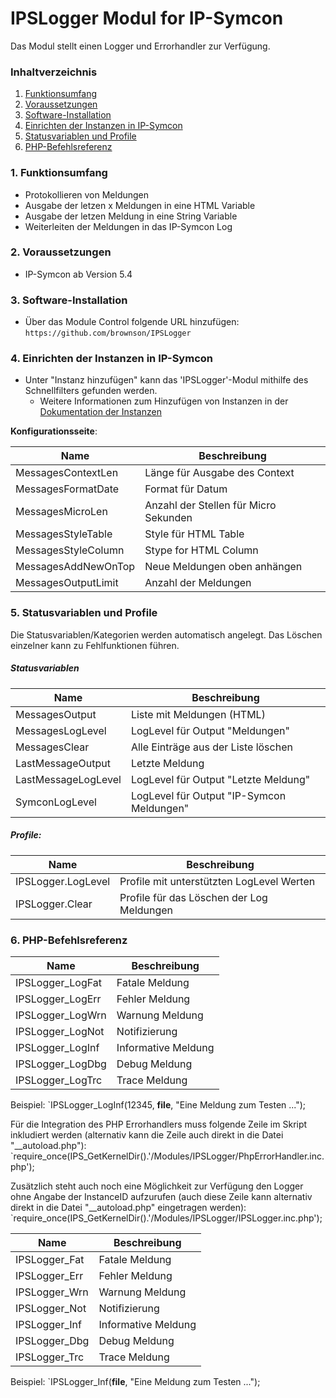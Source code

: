 # IPSLogger Modul for IP-Symcon

Das Modul stellt einen Logger und Errorhandler zur Verfügung.

### Inhaltverzeichnis

1. [Funktionsumfang](#1-funktionsumfang)
2. [Voraussetzungen](#2-voraussetzungen)
3. [Software-Installation](#3-software-installation)
4. [Einrichten der Instanzen in IP-Symcon](#4-einrichten-der-instanzen-in-ip-symcon)
5. [Statusvariablen und Profile](#5-statusvariablen-und-profile)
6. [PHP-Befehlsreferenz](#6-php-befehlsreferenz)

### 1. Funktionsumfang

* Protokollieren von Meldungen
* Ausgabe der letzen x Meldungen in eine HTML Variable
* Ausgabe der letzen Meldung in eine String Variable
* Weiterleiten der Meldungen in das IP-Symcon Log

### 2. Voraussetzungen

- IP-Symcon ab Version 5.4

### 3. Software-Installation

* Über das Module Control folgende URL hinzufügen:
`https://github.com/brownson/IPSLogger`

### 4. Einrichten der Instanzen in IP-Symcon

- Unter "Instanz hinzufügen" kann das 'IPSLogger'-Modul mithilfe des Schnellfilters gefunden werden.
    - Weitere Informationen zum Hinzufügen von Instanzen in der [Dokumentation der Instanzen](https://www.symcon.de/service/dokumentation/konzepte/instanzen/#Instanz_hinzufügen)

__Konfigurationsseite__:

Name                          | Beschreibung
----------------------------- | ---------------------------------
MessagesContextLen            | Länge für Ausgabe des Context 
MessagesFormatDate            | Format für Datum
MessagesMicroLen              | Anzahl der Stellen für Micro Sekunden
MessagesStyleTable            | Style für HTML Table
MessagesStyleColumn           | Stype for HTML Column
MessagesAddNewOnTop           | Neue Meldungen oben anhängen
MessagesOutputLimit           | Anzahl der Meldungen

### 5. Statusvariablen und Profile

Die Statusvariablen/Kategorien werden automatisch angelegt. Das Löschen einzelner kann zu Fehlfunktionen führen.

##### Statusvariablen

Name                          | Beschreibung
----------------------------- | ---------------------------------
MessagesOutput                | Liste mit Meldungen (HTML)
MessagesLogLevel              | LogLevel für Output "Meldungen"
MessagesClear                 | Alle Einträge aus der Liste löschen
LastMessageOutput             | Letzte Meldung
LastMessageLogLevel           | LogLevel für Output "Letzte Meldung"
SymconLogLevel                | LogLevel für Output "IP-Symcon Meldungen"


##### Profile:

Name                          | Beschreibung
----------------------------- | ---------------------------------
IPSLogger.LogLevel            | Profile mit unterstützten LogLevel Werten
IPSLogger.Clear               | Profile für das Löschen der Log Meldungen

### 6. PHP-Befehlsreferenz

Name                          | Beschreibung
----------------------------- | ---------------------------------
IPSLogger_LogFat              | Fatale Meldung 
IPSLogger_LogErr              | Fehler Meldung 
IPSLogger_LogWrn              | Warnung Meldung 
IPSLogger_LogNot              | Notifizierung
IPSLogger_LogInf              | Informative Meldung
IPSLogger_LogDbg              | Debug Meldung 
IPSLogger_LogTrc              | Trace Meldung 

Beispiel:
`IPSLogger_LogInf(12345, __file__, "Eine Meldung zum Testen ...");

Für die Integration des PHP Errorhandlers muss folgende Zeile im Skript inkludiert werden (alternativ kann die Zeile auch direkt in die Datei "__autoload.php"):
`require_once(IPS_GetKernelDir().'/Modules/IPSLogger/PhpErrorHandler.inc.php');

Zusätzlich steht auch noch eine Möglichkeit zur Verfügung den Logger ohne Angabe der InstanceID aufzurufen (auch diese Zeile kann alternativ direkt in die Datei "__autoload.php" eingetragen werden):
`require_once(IPS_GetKernelDir().'/Modules/IPSLogger/IPSLogger.inc.php');

Name                          | Beschreibung
----------------------------- | ---------------------------------
IPSLogger_Fat                 | Fatale Meldung 
IPSLogger_Err                 | Fehler Meldung 
IPSLogger_Wrn                 | Warnung Meldung 
IPSLogger_Not                 | Notifizierung
IPSLogger_Inf                 | Informative Meldung
IPSLogger_Dbg                 | Debug Meldung 
IPSLogger_Trc                 | Trace Meldung 

Beispiel:
`IPSLogger_Inf(__file__, "Eine Meldung zum Testen ...");

